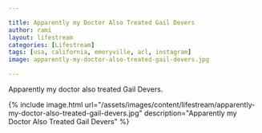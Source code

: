 ```yaml
---

title: Apparently my Doctor Also Treated Gail Devers
author: rami
layout: lifestream 
categories: [Lifestream]
tags: [usa, california, emeryville, acl, instagram]
image: apparently-my-doctor-also-treated-gail-devers.jpg

---
```


Apparently my doctor also treated Gail Devers.

{% include image.html url="/assets/images/content/lifestream/apparently-my-doctor-also-treated-gail-devers.jpg" description="Apparently my Doctor Also Treated Gail Devers" %}
